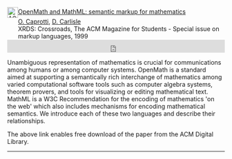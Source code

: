 

<!-- ACM DL Article: OpenMath and MathML: semantic markup for mathematics -->
<div class="acmdlitem" id="item333110"><img
src="//dl.acm.org/images/oa.gif" width="25" height="25" border="0"
alt="ACM DL Author-ize service" style="vertical-align:middle"/><a
href="https://dl.acm.org/authorize?N652297" title="OpenMath and
MathML: semantic markup for mathematics">OpenMath and MathML: semantic
markup for mathematics</a><div style="margin-left:25px"><a
href="http://dl.acm.org/author_page.cfm?id=81100431412" >O.
Caprotti</a>, <a
href="http://dl.acm.org/author_page.cfm?id=81100430209" >D.
Carlisle</a><br />XRDS: Crossroads, The ACM Magazine for Students -
Special issue on markup languages, 1999</div></div>
<!-- ACM DL Bibliometrics: OpenMath and MathML: semantic markup for
mathematics-->
<div class="acmdlstat" id ="stats333110"><iframe
src="https://dl.acm.org/authorizestats?N652297" width="100%"
height="30" scrolling="no" frameborder="0">frames are not
supported</iframe></div>

Unambiguous representation of mathematics is crucial for
communications among humans or among computer systems. OpenMath is a
standard aimed at supporting a semantically rich interchange of
mathematics among varied computational software tools such as computer
algebra systems, theorem provers, and tools for visualizing or editing
mathematical text. MathML is a W3C Recommendation for the encoding of
mathematics 'on the web' which also includes mechanisms for encoding
mathematical semantics. We introduce each of these two languages and
describe their relationships.


The above link enables free download of the paper from the ACM Digital Library.



***


